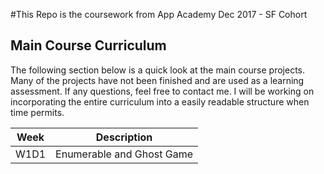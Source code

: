 #This Repo is the coursework from App Academy Dec 2017 - SF Cohort

## Main Course Curriculum
The following section below is a quick look at the main course projects. Many of the projects have not been finished and are used as a learning assessment. If any questions, feel free to contact me. I will be working on incorporating the entire curriculum into a easily readable structure when time permits.

Week          | Description
------------- | ---------------------------------------
W1D1          | Enumerable and Ghost Game
